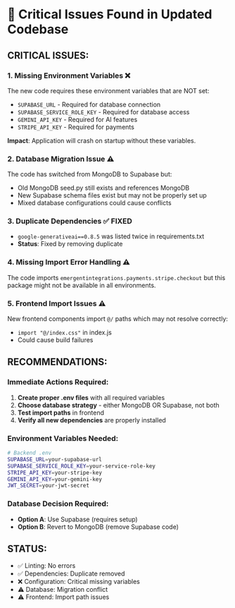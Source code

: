 # 🚨 Critical Issues Found in Updated Codebase

## **CRITICAL ISSUES:**

### 1. **Missing Environment Variables** ❌
The new code requires these environment variables that are NOT set:
- `SUPABASE_URL` - Required for database connection
- `SUPABASE_SERVICE_ROLE_KEY` - Required for database access
- `GEMINI_API_KEY` - Required for AI features
- `STRIPE_API_KEY` - Required for payments

**Impact**: Application will crash on startup without these variables.

### 2. **Database Migration Issue** ⚠️
The code has switched from MongoDB to Supabase but:
- Old MongoDB seed.py still exists and references MongoDB
- New Supabase schema files exist but may not be properly set up
- Mixed database configurations could cause conflicts

### 3. **Duplicate Dependencies** ✅ FIXED
- `google-generativeai==0.8.5` was listed twice in requirements.txt
- **Status**: Fixed by removing duplicate

### 4. **Missing Import Error Handling** ⚠️
The code imports `emergentintegrations.payments.stripe.checkout` but this package might not be available in all environments.

### 5. **Frontend Import Issues** ⚠️
New frontend components import `@/` paths which may not resolve correctly:
- `import "@/index.css"` in index.js
- Could cause build failures

## **RECOMMENDATIONS:**

### **Immediate Actions Required:**
1. **Create proper .env files** with all required variables
2. **Choose database strategy** - either MongoDB OR Supabase, not both
3. **Test import paths** in frontend
4. **Verify all new dependencies** are properly installed

### **Environment Variables Needed:**
```bash
# Backend .env
SUPABASE_URL=your-supabase-url
SUPABASE_SERVICE_ROLE_KEY=your-service-role-key
STRIPE_API_KEY=your-stripe-key
GEMINI_API_KEY=your-gemini-key
JWT_SECRET=your-jwt-secret
```

### **Database Decision Required:**
- **Option A**: Use Supabase (requires setup)
- **Option B**: Revert to MongoDB (remove Supabase code)

## **STATUS:**
- ✅ Linting: No errors
- ✅ Dependencies: Duplicate removed
- ❌ Configuration: Critical missing variables
- ⚠️ Database: Migration conflict
- ⚠️ Frontend: Import path issues
